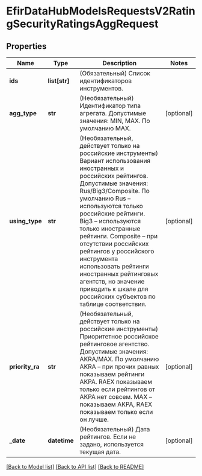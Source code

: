 # EfirDataHubModelsRequestsV2RatingSecurityRatingsAggRequest

## Properties
Name | Type | Description | Notes
------------ | ------------- | ------------- | -------------
**ids** | **list[str]** | (Обязательный) Список идентификаторов инструментов. | 
**agg_type** | **str** | (Необязательный) Идентификатор типа агрегата. Допустимые значения: MIN, MAX. По умолчанию MAX. | [optional] 
**using_type** | **str** | (Необязательный, действует только на российские инструменты)   Вариант использования иностранных и российских рейтингов. Допустимые значения: Rus/Big3/Composite.   По умолчанию Rus – используются только российские рейтинги.   Big3 – используются только иностранные рейтинги.   Composite – при отсутствии российских рейтингов у российского инструмента использовать рейтинги иностранных рейтинговых агентств, но значение приводить к шкале для российских субъектов по таблице соответствия. | [optional] 
**priority_ra** | **str** | (Необязательный, действует только на российские инструменты)   Приоритетное российское рейтинговое агентство. Допустимые значения: AKRA/MAX.   По умолчанию AKRA – при прочих равных показываем рейтинги АКРА. RAEX показываем только если рейтингов от АКРА нет совсем.   MAX – показываем АКРА, RAEX показываем только если он лучше. | [optional] 
**_date** | **datetime** | (Необязательный) Дата рейтингов. Если не задано, используется текущая дата. | [optional] 

[[Back to Model list]](../README.md#documentation-for-models) [[Back to API list]](../README.md#documentation-for-api-endpoints) [[Back to README]](../README.md)

